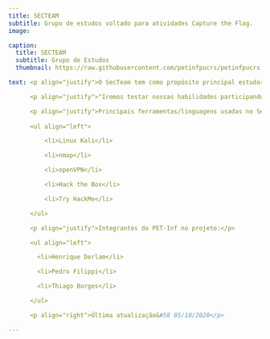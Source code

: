 ```yaml
---
title: SECTEAM
subtitle: Grupo de estudos voltado para atividades Capture the Flag.
image:

caption: 
  title: SECTEAM
  subtitle: Grupo de Estudos
  thumbnail: https://raw.githubusercontent.com/petinfpucrs/petinfpucrs.github.io/master/assets/img/capa-secteam.png

text: <p align="justify">O SecTeam tem como propósito principal estudar, compreender e aplicar na prática conceitos relacionados às diversas áreas da segurança de redes e web security, como também conceitos de ethical hacking. Basicamente consiste em testar as vulnerabilidades de segurança, para então adaptar e/ou melhorar o sistema.</p>

      <p align="justify">"Iremos testar nossas habilidades participando de competições Capture the Flag. Essas competições são, em suma, desafios de segurança cibernética onde o objetivo é invadir um sistema e pegar tal Flag, nos quais hackers e especialistas da área do mundo inteiro se enfrentam em plataformas como Hack the Box e TryHackMe. Este grupo conta também com integrantes de Pós-Graduação, sendo eles&#58 Prof. Dr. Avelino Zorzo, Daniel Dalalana e Henry Nunes que auxiliam e apoiam o desenvolvimento das atividades."</p>

      <p align="justify">Principais ferramentas/linguagens usadas no SecTeam:</p>
      
      <ul align="left">

          <li>Linux Kali</li>

          <li>nmap</li>

          <li>openVPN</li>

          <li>Hack the Box</li>

          <li>Try HackMe</li>

      </ul>

      <p align="justify">Integrantes do PET-Inf no projeto:</p>

      <ul align="left">

        <li>Henrique Derlam</li>

        <li>Pedro Filippi</li>

        <li>Thiago Borges</li>

      </ul>

      <p align="right">Última atualização&#58 05/10/2020</p>

---
```

